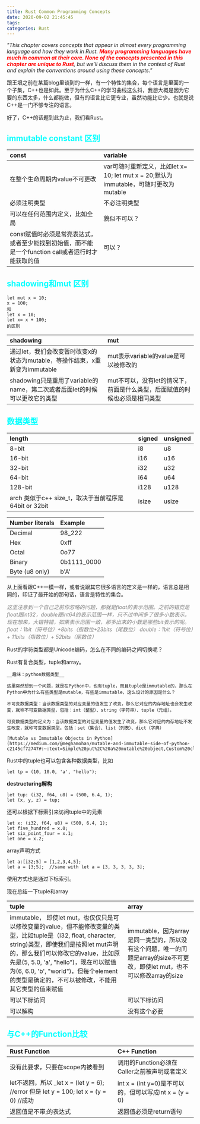 ```yaml
---
title: Rust Common Programming Concepts
date: 2020-09-02 21:45:45
tags:
categories: Rust
---
```

_"This chapter covers concepts that appear in almost every programming language and how they work in Rust. __<font color =red>Many programming languages have much in common at their core. None of the concepts presented in this chapter are unique to Rust</font>__, but we’ll discuss them in the context of Rust and explain the conventions around using these concepts."_ 

跟王垠之前在某篇blog里谈到的一样，有一个特性的集合，每个语言是里面的一个子集，C++也是如此。至于为什么C++的学习曲线这么抖，我想大概是因为它要的东西太多，什么都能做，但有的语言比它更专业，虽然功能比它少。也就是说C++是一门不够专注的语言。  

好了，C++的话题到此为止，我们看Rust。  

## __<font color=0xFFFFFF>immutable constant 区别</font>__  

|const | variable|
|:----|:----|
|在整个生命周期内value不可更改|var可随时重新定义，比如let x= 10; let mut x = 20;默认为immutable，可随时更改为mutable|
|必须注明类型|不必注明类型|
|可以在任何范围内定义，比如全局|貌似不可以？|
|const赋值时必须是常亮表达式，或者至少能找到初始值，而不能是一个function call或者运行时才能获取的值|可以？|

## __<font color=0xFFFFFF>shadowing和mut 区别</font>__  

```
let mut x = 10;
x = 100;
和
let x = 10;
let x= x + 100;
的区别
```

|shadowing | mut|
|:----|:----|
|通过let，我们会改变暂时改变x的状态为mutable，等操作结束，x重新变为immutable|mut表示variable的value是可以被修改的|
|shadowing只是重用了variable的name，第二次或者后面let的时候可以更改它的类型|mut不可以，没有let的情况下，前面是什么类型，后面赋值的时候也必须是相同类型|

## __<font color=0xFFFFFF>数据类型</font>__ 


|length |signed|unsigned|
|:----|:----|:----|
|8-bit|i8|u8|
|16-bit|i16|u16|
|32-bit|i32|u32|
|64-bit|i64|u64|
|128-bit|i128|u128|
|arch 类似于c++ size_t，取决于当前程序是64bit or 32bit|isize|usize|


|Number literals	|Example|
|:----|:----|
|Decimal	|98_222|
|Hex	|0xff|
|Octal	|0o77|
|Binary	|0b1111_0000|
|Byte (u8 only)|	b'A'|

<!--more-->
从上面看跟C++一模一样，或者说跟其它很多语言的定义是一样的，语言总是相同的，印证了最开始的那句话，语言是特性的集合。  

_<font color=gray>这里注意到一个自己之前你忽略的问题，那就是float的表示范围。之前的错觉是float跟int32，double跟int64的表示范围一样，只不过中间多了很多小数表示。现在想来，大错特错，如果表示范围一致，那多出来的小数是哪些bit表示的呢。  
float：1bit（符号位）+8bits（指数位+23bits（尾数位）
double：1bit（符号位）+ 11bits（指数位）+ 52bits（尾数位）</font>_

Rust的字符类型都是Unicode编码，怎么在不同的编码之间切换呢？  


Rust有复合类型，tuple和array。  

    __趣味：python数据类型__

    这里突然想到一个问题，就是在Python中，也有tuple，而且tuple是immutable的，那么在Python中为什么有些类型是mutable，有些是immutable，这么设计的原因是什么？  

    不可变数据类型：当该数据类型的对应变量的值发生了改变，那么它对应的内存地址也会发生改变，就称不可变数据类型，包括：int（整型）、string（字符串）、tuple（元组）。  

    可变数据类型的定义为：当该数据类型的对应变量的值发生了改变，那么它对应的内存地址不发生改变，就称可变数据类型。包括：set（集合）、list（列表）、dict（字典）

    [Mutable vs Immutable Objects in Python](https://medium.com/@meghamohan/mutable-and-immutable-side-of-python-c2145cf72747#:~:text=Simple%20put%2C%20a%20mutable%20object,Custom%20classes%20are%20generally%20mutable.)  


Rust中的tuple也可以包含各种数据类型，比如

    let tp = (10, 10.0, 'a', "hello");  

__destructuring解构__   

    let tup: (i32, f64, u8) = (500, 6.4, 1);  
    let (x, y, z) = tup;  

还可以根据下标索引来访问tuple中的元素  

    let x: (i32, f64, u8) = (500, 6.4, 1);
    let five_hundred = x.0;
    let six_point_four = x.1;
    let one = x.2;  

array声明方式 

    let a:[i32;5] = [1,2,3,4,5];  
    let a = [3;5];  //same with let a = [3, 3, 3, 3, 3];  

使用方式也是通过下标索引。  

现在总结一下tuple和array

|tuple|array|
|:----|:----|
|immutable， 即使let mut，也仅仅只是可以修改变量的value，但不能修改变量的类型，比如tuple是（i32, float, character, string)类型，即使我们是按照let mut声明的，那么我们可以修改它的value，比如原先是(5, 5.0, 'a', "hello")，现在可以赋值为(6, 6.0, 'b', "world")，但每个element的类型是确定的，不可以被修改，不能用其它类型的值来赋值|immutable，因为array是同一类型的，所以没有这个问题，唯一的问题是array的size不可更改，即使let mut，也不可以修改array的size|
|可以下标访问|可以下标访问|
|可以解构|没有这个必要|


## __<font color=0xFFFFFF>与C++的Function比较</font>__  

|Rust Function | C++ Function|
|:----|:----|
|没有此要求，只要在scope内被看到|调用的Function必须在Caller之前被声明或者定义 |
|let不返回，所以 _let x = (let y = 6); //error  但是 let y = 100; let x = (y = 0) //成功|int x = (int y=0)是不可以的，但可以写成int x = (y = 0)|
|返回值是不带;的表达式|返回值必须是return语句|
